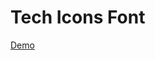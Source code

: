Tech Icons Font
===============================
<a href="http://forbrace.github.io/font-icons-tech/">Demo</a>